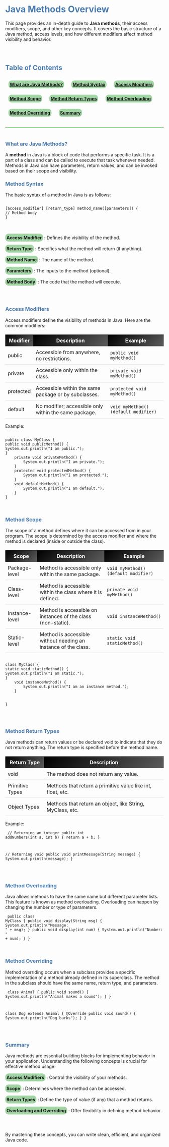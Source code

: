 <style>
        h1, h2, h3 {
            color:rgb(76, 125, 175);
        }
       
        ul {
            list-style-type: none;
            padding: 0;
        }
        .li {
            margin-bottom: 10px;
            padding:4px;
            display:inline-block;
            background-color:rgba(76, 175, 79, 0.51);
            border-radius:10px;
        }
        .table-container {
            margin-top: 20px;
            border-collapse: collapse;
            width: 100%;
        }
        .table-container th, .table-container td {
            padding: 8px;
            text-align: left;
            border-bottom: 1px solid #ddd;
        }
        .table-container th {
            background: linear-gradient(135deg,rgb(0, 0, 0),rgb(92, 92, 93));
            color: white;
            text-align:center;
        }
        .section-header {
            margin-top: 30px;
            padding: 10px 0;
            border-bottom: 2px solid #4CAF50;
        }
    </style>
<h1>Java Methods Overview</h1>
    <p>This page provides an in-depth guide to <strong>Java methods</strong>, their access modifiers, scope, and other key concepts. It covers the basic structure of a Java method, access levels, and how different modifiers affect method visibility and behavior.</p>
    <div class="section-header">
        <h2>Table of Contents</h2>
        <ul style="display:block;font-weight:bolder;">
            <li class="li" style="margin:10px;    text-align:center; border-radius:10px;"><a href="#what-are-java-methods">What are Java Methods?</a></li>
            <li class="li" style="margin:10px;  text-align:center;"><a href="#method-syntax">Method Syntax</a></li>
            <li class="li" style="margin:10px;  text-align:center;"><a href="#access-modifiers">Access Modifiers</a></li>
            <li class="li" style="margin:10px;  text-align:center;"><a href="#method-scope">Method Scope</a></li>
            <li class="li" style="margin:10px;  text-align:center;"><a href="#method-return-types">Method Return Types</a></li>
            <li class="li" style="margin:10px;  text-align:center;"><a href="#method-overloading">Method Overloading</a></li>
            <li class="li" style="margin:10px;  text-align:center;"><a href="#method-overriding">Method Overriding</a></li>
            <li class="li" style="margin:10px;  text-align:center;"><a href="#summary">Summary</a></li>
        </ul>
    </div><br/>
    <h3 id="what-are-java-methods">What are Java Methods?</h3>
    <p>A <strong>method</strong> in Java is a block of code that performs a specific task. It is a part of a class and can be called to execute that task whenever needed. Methods in Java can have parameters, return values, and can be invoked based on their scope and visibility.</p>
    <h3 id="method-syntax">Method Syntax</h3>
    <p>The basic syntax of a method in Java is as follows:</p>
    <pre><code>
[access_modifier] [return_type] method_name([parameters]) {
// Method body
}
</code></pre>
<br>
    <ul>
        <li><strong class="li">Access Modifier</strong> : Defines the visibility of the method.</li>
        <li><strong class="li">Return Type</strong> : Specifies what the method will return (if anything).</li>
        <li><strong class="li">Method Name</strong> : The name of the method.</li>
        <li><strong class="li">Parameters</strong>  : The inputs to the method (optional).</li>
        <li><strong class="li">Method Body</strong> : The code that the method will execute.</li>
    </ul>
    <br>
    <h3 id="access-modifiers">Access Modifiers</h3>
    <p>Access modifiers define the visibility of methods in Java. Here are the common modifiers:</p>
    <div class="table-container">
        <table>
            <tr>
                <th>Modifier</th>
                <th>Description</th>
                <th>Example</th>
            </tr>
            <tr>
                <td>public</td>
                <td>Accessible from anywhere, no restrictions.</td>
                <td><code>public void myMethod()</code></td>
            </tr>
            <tr>
                <td>private</td>
                <td>Accessible only within the class.</td>
                <td><code>private void myMethod()</code></td>
            </tr>
            <tr>
                <td>protected</td>
                <td>Accessible within the same package or by subclasses.</td>
                <td><code>protected void myMethod()</code></td>
            </tr>
            <tr>
                <td>default</td>
                <td>No modifier; accessible only within the same package.</td>
                <td><code>void myMethod() (default modifier)</code></td>
            </tr>
        </table>
    </div>
    <p>Example:</p>
    <pre><code>
public class MyClass {
public void publicMethod() {
System.out.println("I am public.");
}
    private void privateMethod() {
        System.out.println("I am private.");
    }
    protected void protectedMethod() {
        System.out.println("I am protected.");
    }
    void defaultMethod() {
        System.out.println("I am default.");
    }
}
</code></pre>
<br>
    <h3 id="method-scope">Method Scope</h3>
    <p>The scope of a method defines where it can be accessed from in your program. The scope is determined by the access modifier and where the method is declared (inside or outside the class).</p>
    <div class="table-container">
        <table>
            <tr>
                <th>Scope</th>
                <th>Description</th>
                <th>Example</th>
            </tr>
            <tr>
                <td>Package-level</td>
                <td>Method is accessible only within the same package.</td>
                <td><code>void myMethod() (default modifier)</code></td>
            </tr>
            <tr>
                <td>Class-level</td>
                <td>Method is accessible within the class where it is defined.</td>
                <td><code>private void myMethod()</code></td>
            </tr>
            <tr>
                <td>Instance-level</td>
                <td>Method is accessible on instances of the class (non-static).</td>
                <td><code>void instanceMethod()</code></td>
            </tr>
            <tr>
                <td>Static-level</td>
                <td>Method is accessible without needing an instance of the class.</td>
                <td><code>static void staticMethod()</code></td>
            </tr>
        </table>
    </div>
    <pre><code>
class MyClass {
static void staticMethod() {
System.out.println("I am static.");
}
    void instanceMethod() {
        System.out.println("I am an instance method.");
    }

}
</code></pre>
<br>
    <h3 id="method-return-types">Method Return Types</h3>
    <p>Java methods can return values or be declared void to indicate that they do not return anything. The return type is specified before the method name.</p>
    <div class="table-container">
        <table>
            <tr>
                <th>Return Type</th>
                <th>Description</th>
            </tr>
            <tr>
                <td>void</td>
                <td>The method does not return any value.</td>
            </tr>
            <tr>
                <td>Primitive Types</td>
                <td>Methods that return a primitive value like int, float, etc.</td>
            </tr>
            <tr>
                <td>Object Types</td>
                <td>Methods that return an object, like String, MyClass, etc.</td>
            </tr>
        </table>
    </div>
    <p>Example:</p>
    <pre><code>
// Returning an integer
public int addNumbers(int a, int b) {
return a + b;
}

// Returning void
public void printMessage(String message) {
System.out.println(message);
}
</code></pre>
<br>
    <h3 id="method-overloading">Method Overloading</h3>
    <p>Java allows methods to have the same name but different parameter lists. This feature is known as method overloading. Overloading can happen by changing the number or type of parameters.</p>
    <pre><code>
public class MyClass {
public void display(String msg) {
System.out.println("Message: " + msg);
}
    public void display(int num) {
        System.out.println("Number: " + num);
    }
}
</code></pre>
<br>
    <h3 id="method-overriding">Method Overriding</h3>
    <p>Method overriding occurs when a subclass provides a specific implementation of a method already defined in its superclass. The method in the subclass should have the same name, return type, and parameters.</p>
    <pre><code>
class Animal {
public void sound() {
System.out.println("Animal makes a sound");
}
}

class Dog extends Animal {
@Override
public void sound() {
System.out.println("Dog barks");
}
}
</code></pre>
<br>
    <h3 id="summary">Summary</h3>
    <p>Java methods are essential building blocks for implementing behavior in your application. Understanding the following concepts is crucial for effective method usage:</p>
    <ul>
        <li><strong class="li">Access Modifiers</strong> : Control the visibility of your methods.</li>
        <li><strong class="li">Scope</strong> : Determines where the method can be accessed.</li>
        <li><strong class="li">Return Types</strong> : Define the type of value (if any) that a method returns.</li>
        <li><strong class="li">Overloading and Overriding</strong> : Offer flexibility in defining method behavior.</li>
    </ul><br/>
    <p>By mastering these concepts, you can write clean, efficient, and organized Java code.</p>
